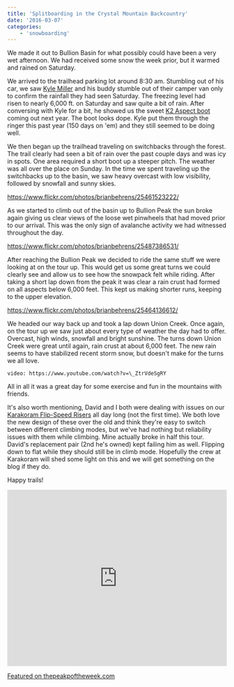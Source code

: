 ```yaml
---
title: 'Splitboarding in the Crystal Mountain Backcountry'
date: '2016-03-07'
categories:
    - 'snowboarding'
---
```


We made it out to Bullion Basin for what possibly could have been a very wet afternoon. We had received some snow the week prior, but it warmed and rained on Saturday.

We arrived to the trailhead parking lot around 8:30 am. Stumbling out of his car, we saw [Kyle Miller](https://www.instagram.com/kylemiller411/) and his buddy stumble out of their camper van only to confirm the rainfall they had seen Saturday. The freezing level had risen to nearly 6,000 ft. on Saturday and saw quite a bit of rain. After conversing with Kyle for a bit, he showed us the sweet [K2 Aspect boot](https://www.youtube.com/watch?v=9r4uPP9oZxw) coming out next year. The boot looks dope. Kyle put them through the ringer this past year (150 days on 'em) and they still seemed to be doing well.

We then began up the trailhead traveling on switchbacks through the forest. The trail clearly had seen a bit of rain over the past couple days and was icy in spots. One area required a short boot up a steeper pitch. The weather was all over the place on Sunday. In the time we spent traveling up the switchbacks up to the basin, we saw heavy overcast with low visibility, followed by snowfall and sunny skies.

https://www.flickr.com/photos/brianbehrens/25461523222/

As we started to climb out of the basin up to Bullion Peak the sun broke again giving us clear views of the loose wet pinwheels that had moved prior to our arrival. This was the only sign of avalanche activity we had witnessed throughout the day.

https://www.flickr.com/photos/brianbehrens/25487386531/

After reaching the Bullion Peak we decided to ride the same stuff we were looking at on the tour up. This would get us some great turns we could clearly see and allow us to see how the snowpack felt while riding. After taking a short lap down from the peak it was clear a rain crust had formed on all aspects below 6,000 feet. This kept us making shorter runs, keeping to the upper elevation.

https://www.flickr.com/photos/brianbehrens/25464136612/

We headed our way back up and took a lap down Union Creek. Once again, on the tour up we saw just about every type of weather the day had to offer. Overcast, high winds, snowfall and bright sunshine. The turns down Union Creek were great until again, rain crust at about 6,000 feet. The new rain seems to have stabilized recent storm snow, but doesn't make for the turns we all love.

`video: https://www.youtube.com/watch?v=\_ZtrVdeSgRY`

All in all it was a great day for some exercise and fun in the mountains with friends.

It's also worth mentioning, David and I both were dealing with issues on our [Karakoram Flip-Speed Risers](https://www.splitboardbindings.com/products/flip-speed-riser/) all day long (not the first time). We both love the new design of these over the old and think they're easy to switch between different climbing modes, but we've had nothing but reliability issues with them while climbing. Mine actually broke in half this tour. David's replacement pair (2nd he's owned) kept failing him as well. Flipping down to flat while they should still be in climb mode. Hopefully the crew at Karakoram will shed some light on this and we will get something on the blog if they do.

Happy trails!

<iframe src="https://www.strava.com/activities/510552836/embed/07909e5e08732864d1cd406d99cec700bc76d5fd" width="100%" height="405" frameborder="0" scrolling="no"></iframe>

[Featured on thepeakpoftheweek.com](http://thepeakoftheweek.com/2016/03/bullion-peak-crystal-mountain-backcountry/)
